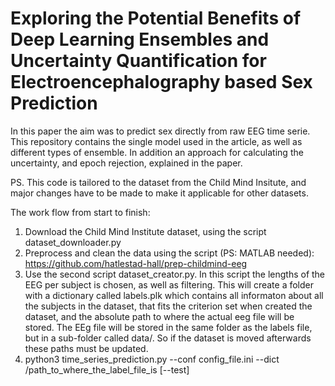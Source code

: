 # Exploring the Potential Benefits of Deep Learning Ensembles and Uncertainty Quantification for Electroencephalography based Sex Prediction

In this paper the aim was to predict sex directly from raw EEG time serie. This repository contains the single model used in the article, as well as different types of ensemble. In addition an approach for calculating the uncertainty, and epoch rejection, explained in the paper. 

PS. This code is tailored to the dataset from the Child Mind Insitute, and major changes have to be made to make it applicable for other datasets. 

The work flow from start to finish:
1. Download the Child Mind Institute dataset, using the script dataset_downloader.py
2. Preprocess and clean the data using the script (PS: MATLAB needed): https://github.com/hatlestad-hall/prep-childmind-eeg
3. Use the second script dataset_creator.py. In this script the lengths of the EEG per subject is chosen, as well as filtering. This will create a folder with a dictionary called labels.plk which contains all informaton about all the subjects in the dataset, that fits the criterion set when created the dataset, and the absolute path to where the actual eeg file will be stored. The EEg file will be stored in the same folder as the labels file, but in a sub-folder called data/. So if the dataset is moved afterwards these paths must be updated.
4. python3 time_series_prediction.py --conf config_file.ini --dict /path_to_where_the_label_file_is [--test]
